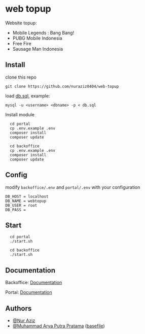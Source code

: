 # web topup

Website topup:

- Mobile Legends : Bang Bang!
- PUBG Mobile Indonesia
- Free Fire
- Sausage Man Indonesia

## Install

clone this repo
```
git clone https://github.com/nuraziz0404/web-topup
```

load [db.sql](https://github.com/nuraziz0404/web-topup/blob/main/db.sql), example:
```
mysql -u <username> <dbname> -p < db.sql
```

Install module
```
  cd portal
  cp .env.example .env
  composer install
  composer update
```
```
  cd backoffice
  cp .env.example .env
  composer install
  composer update
```

## Config

modify `backoffice/.env` and `portal/.env` with your configuration
```
DB_HOST = localhost
DB_NAME = webtopup
DB_USER = root
DB_PASS = 
```

## Start

```
  cd portal
  ./start.sh
```
```
  cd backoffice
  ./start.sh
```

## Documentation

Backoffice: [Documentation](https://github.com/nuraziz0404/web-topup/blob/main/backoffice/README.md)

Portal: [Documentation](https://github.com/nuraziz0404/web-topup/blob/portal/backoffice/README.md)

## Authors

- [@Nur Aziz](https://github.com/nuraziz0404)
- [@Muhammad Arya Putra Pratama](https://github.com/maryaputrap) ([basefile](https://drive.google.com/drive/u/0/folders/12swzNlRsOU74Jz2px8mEP-W03Daf5QIJ))